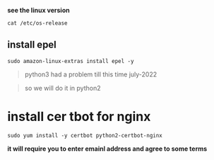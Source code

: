 **see the linux version**

```
cat /etc/os-release
```

## install epel
```
sudo amazon-linux-extras install epel -y
```

>python3 had a problem till this time july-2022

> so we will do it in python2

# install cer tbot for nginx
```
sudo yum install -y certbot python2-certbot-nginx
```

**it will require you to enter emainl address and agree to some terms**
